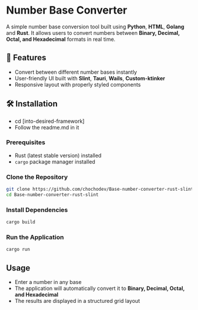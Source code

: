 # Number Base Converter

A simple number base conversion tool built using **Python**, **HTML**, **Golang** and **Rust**. It allows users to convert numbers between **Binary, Decimal, Octal, and Hexadecimal** formats in real time.

## 🚀 Features
- Convert between different number bases instantly
- User-friendly UI built with **Slint**, **Tauri**, **Wails**, **Custom-ktinker**
- Responsive layout with properly styled components

## 🛠️ Installation
- cd [into-desired-framework]
- Follow the readme.md in it

### Prerequisites
- Rust (latest stable version) installed
- `cargo` package manager installed

### Clone the Repository
```sh
git clone https://github.com/chochodev/Base-number-converter-rust-slint.git
cd Base-number-converter-rust-slint
```

### Install Dependencies
```sh
cargo build
```

### Run the Application
```sh
cargo run
```

## Usage
- Enter a number in any base
- The application will automatically convert it to **Binary, Decimal, Octal, and Hexadecimal**
- The results are displayed in a structured grid layout
